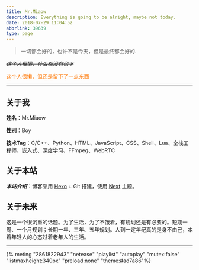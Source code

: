 ```yaml
---
title: Mr.Miaow
description: Everything is going to be alright, maybe not today.
date: 2018-07-29 11:04:52
abbrlink: 39639
type: page
---
```


<link rel="stylesheet" href="https://cdn.jsdelivr.net/npm/aplayer@1.10/dist/APlayer.min.css">

<script src="https://cdn.jsdelivr.net/npm/aplayer@1.10/dist/APlayer.min.js"></script>
<script src="https://cdn.jsdelivr.net/npm/meting@1.2/dist/Meting.min.js"></script>

> 一切都会好的，也许不是今天，但是最终都会好的.

*~~这个人很懒，什么都没有留下~~*

<font color=#ff7600>这个人很懒，但还是留下了一点东西</font>

---


## 关于我

**姓名**：Mr.Miaow

**性别**：Boy

**技术Tag**：C/C++、Python、HTML、JavaScript、CSS、Shell、Lua、全栈工程师、嵌入式、深度学习、FFmpeg、WebRTC

## 关于本站

***本站介绍***：博客采用 [Hexo](https://hexo.io/zh-cn/docs/) + Git 搭建，使用 [Next](http://theme-next.iissnan.com/) 主题。

## 关于未来

这是一个很沉重的话题。为了生活，为了不饿着，有规划还是有必要的。短期一周、一个月规划；长期一年、三年、五年规划。人到一定年纪真的是身不由己，本着年轻人的心态过着老年人的生活。

---



{% meting "2861822943" "netease" "playlist" "autoplay" "mutex:false" "listmaxheight:340px" "preload:none" "theme:#ad7a86"%}



